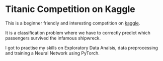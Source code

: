# Titanic Competition on Kaggle
This is a beginner friendly and interesting competition on [kaggle](hhttps://www.kaggle.com/competitions/titanic).

It is a classification problem where we have to correctly predict which passengers survived the infamous shipwreck.

I got to practise my skills on Exploratory Data Analsis, data preprocessing and training a Neural Network using PyTorch.
